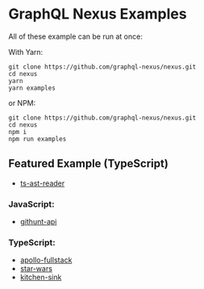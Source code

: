 # GraphQL Nexus Examples

All of these example can be run at once:

With Yarn:

```
git clone https://github.com/graphql-nexus/nexus.git
cd nexus
yarn
yarn examples
```

or NPM:

```
git clone https://github.com/graphql-nexus/nexus.git
cd nexus
npm i
npm run examples
```

## Featured Example (TypeScript)

- [ts-ast-reader](ts-ast-reader)

### JavaScript:

- [githunt-api](githunt-api)

### TypeScript:

- [apollo-fullstack](apollo-fullstack)
- [star-wars](star-wars)
- [kitchen-sink](kitchen-sink)
